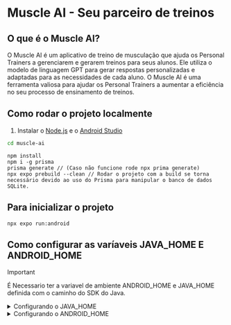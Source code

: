 # Muscle AI - Seu parceiro de treinos

## O que é o Muscle AI?

O Muscle AI é um aplicativo de treino de musculação que ajuda os Personal Trainers a gerenciarem e gerarem treinos para seus alunos. Ele utiliza o modelo de linguagem GPT para gerar respostas personalizadas e adaptadas para as necessidades de cada aluno. O Muscle AI é uma ferramenta valiosa para ajudar os Personal Trainers a aumentar a eficiência no seu processo de ensinamento de treinos.

## Como rodar o projeto localmente

1. Instalar o [Node.js](https://nodejs.org/en/download/) e o [Android Studio](https://developer.android.com/studio)

```bash
cd muscle-ai
```

```node
npm install
npm i -g prisma
prisma generate // (Caso não funcione rode npx prima generate)
npx expo prebuild --clean // Rodar o projeto com a build se torna necessário devido ao uso do Prisma para manipular o banco de dados SQLite.
```

## Para inicializar o projeto

```nodejs
npx expo run:android
```

## Como configurar as varíaveis JAVA_HOME E ANDROID_HOME

> [!IMPORTANT]  
> É Necessario ter a variavel de ambiente ANDROID_HOME e JAVA_HOME definida com o caminho do SDK do Java.

<details>
<summary>Configurando o JAVA_HOME</summary>

### Instalar o JDK:

Baixe e instale a última versão do JDK (Java Development Kit) do site oficial da Oracle ou de um fornecedor como OpenJDK.

### Encontrar o caminho do JDK:

Após a instalação, vá até o diretório de instalação do JDK. Geralmente, o caminho é algo como:

```bash
C:\Program Files\Java\jdk-<versão>
```

### Definir a variável de ambiente JAVA_HOME:

1. Clique com o botão direito no ícone Este PC ou Meu Computador no Explorador de Arquivos e escolha Propriedades.
2. Clique em Configurações avançadas do sistema no menu à esquerda.
3. Na janela que aparece, clique em Variáveis de Ambiente.
4. Na seção Variáveis do Sistema, clique em Novo.
5. No campo Nome da variável, digite JAVA_HOME.
6. No campo Valor da variável, cole o caminho para a pasta do JDK (exemplo: C:\Program Files\Java\jdk-<versão>).
7. Clique em OK para salvar.

### Adicionar o caminho ao PATH:

1. Ainda na janela de Variáveis de Ambiente, encontre a variável Path na seção Variáveis do Sistema e selecione Editar.
2. Clique em Novo e adicione:

```bash
%JAVA_HOME%\bin
```

3. Clique em OK para salvar.

</details>

<details>
<summary>Configurando o ANDROID_HOME</summary>

### Instalar o Android SDK:

Se ainda não tiver o SDK instalado, baixe-o e instale a partir do Android Studio ou de ferramentas independentes como o Command Line Tools do site oficial do Android.

### Encontrar o caminho do SDK:

O caminho do Android SDK geralmente está em:

```bash
C:\Users\<seu_usuário>\AppData\Local\Android\Sdk
```

### Definir a variável de ambiente ANDROID_HOME:

1. Volte à janela de Variáveis de Ambiente.
2. Na seção Variáveis do Sistema, clique em Novo.
3. No campo Nome da variável, digite ANDROID_HOME.
4. No campo Valor da variável, coloque o caminho da pasta onde o SDK foi instalado (exemplo: C:\Users\<seu_usuário>\AppData\Local\Android\Sdk).
5. Clique em OK para salvar.

### Adicionar o caminho ao PATH:

1. Ainda na janela de Variáveis de Ambiente, edite a variável Path novamente.
2. Adicione dois novos caminhos:

```bash
%ANDROID_HOME%\tools
%ANDROID_HOME%\platform-tools
```

3. Clique em OK para fechar todas as janelas.

### Verificando a configuração

    Abra o Prompt de Comando e execute os seguintes comandos para verificar se as variáveis foram configuradas corretamente:

#### Para o Java:

```bash
java -version
```

#### Para o Android SDK:

```bash
adb --version
```

Se tudo estiver configurado corretamente, os comandos devem exibir a versão instalada de cada ferramenta.

</details>
